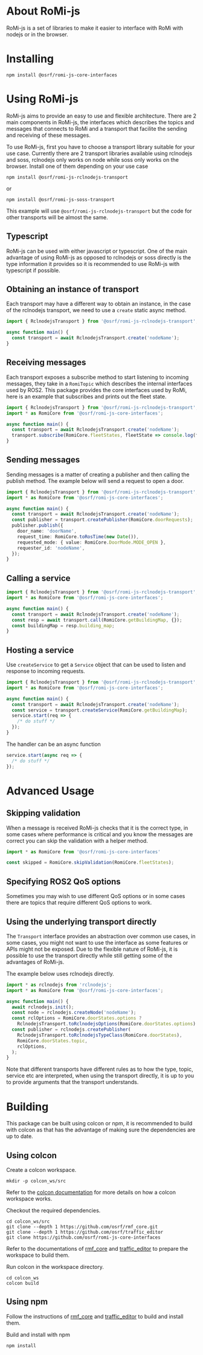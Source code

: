 # About RoMi-js

RoMi-js is a set of libraries to make it easier to interface with RoMi with nodejs or in the
browser.

# Installing

```
npm install @osrf/romi-js-core-interfaces
```

# Using RoMi-js

RoMi-js aims to provide an easy to use and flexible architecture. There are 2 main components in
RoMi-js, the interfaces which describes the topics and messages that connects to RoMi and a
transport that facilite the sending and receiving of these messages.

To use RoMi-js, first you have to choose a transport library suitable for your use case. Currently
there are 2 transport libraries available using rclnodejs and soss, rclnodejs only works on node
while soss only works on the browser. Install one of them depending on your use case

```
npm install @osrf/romi-js-rclnodejs-transport
```
or
```
npm install @osrf/romi-js-soss-transport
```

This example will use `@osrf/romi-js-rclnodejs-transport` but the code for other transports will be
almost the same.

## Typescript

RoMi-js can be used with either javascript or typescript. One of the main advantage of using RoMi-js
as opposed to rclnodejs or soss directly is the type information it provides so it is recommended to
use RoMi-js with typescript if possible.

## Obtaining an instance of transport

Each transport may have a different way to obtain an instance, in the case of the rclnodejs
transport, we need to use a `create` static async method.

```ts
import { RclnodejsTransport } from '@osrf/romi-js-rclnodejs-transport';

async function main() {
  const transport = await RclnodejsTransport.create('nodeName');
}
```

## Receiving messages

Each transport exposes a subscribe method to start listening to incoming messages, they take in a
`RomiTopic` which describes the internal interfaces used by ROS2. This package provides the core
interfaces used by RoMi, here is an example that subscribes and prints out the fleet state.

```ts
import { RclnodejsTransport } from '@osrf/romi-js-rclnodejs-transport';
import * as RomiCore from '@osrf/romi-js-core-interfaces';

async function main() {
  const transport = await RclnodejsTransport.create('nodeName');
  transport.subscribe(RomiCore.fleetStates, fleetState => console.log(fleetState));
}
```

## Sending messages

Sending messages is a matter of creating a publisher and then calling the publish method. The
example below will send a request to open a door.

```ts
import { RclnodejsTransport } from '@osrf/romi-js-rclnodejs-transport';
import * as RomiCore from '@osrf/romi-js-core-interfaces';

async function main() {
  const transport = await RclnodejsTransport.create('nodeName');
  const publisher = transport.createPublisher(RomiCore.doorRequests);
  publisher.publish({
    door_name: 'doorName',
    request_time: RomiCore.toRosTime(new Date()),
    requested_mode: { value: RomiCore.DoorMode.MODE_OPEN },
    requester_id: 'nodeName',
  });
}
```

## Calling a service

```ts
import { RclnodejsTransport } from '@osrf/romi-js-rclnodejs-transport';
import * as RomiCore from '@osrf/romi-js-core-interfaces';

async function main() {
  const transport = await RclnodejsTransport.create('nodeName');
  const resp = await transport.call(RomiCore.getBuildingMap, {});
  const buildingMap = resp.building_map;
}
```

## Hosting a service

Use `createService` to get a `Service` object that can be used to listen and response to incoming
requests.

```ts
import { RclnodejsTransport } from '@osrf/romi-js-rclnodejs-transport';
import * as RomiCore from '@osrf/romi-js-core-interfaces';

async function main() {
  const transport = await RclnodejsTransport.create('nodeName');
  const service = transport.createService(RomiCore.getBuildingMap);
  service.start(req => {
    /* do stuff */
  });
}
```

The handler can be an async function

```ts
service.start(async req => {
  /* do stuff */
});
```

# Advanced Usage

## Skipping validation

When a message is received RoMi-js checks that it is the correct type, in some cases where
performance is critical and you know the messages are correct you can skip the validation with a
helper method.

```ts
import * as RomiCore from '@osrf/romi-js-core-interfaces'

const skipped = RomiCore.skipValidation(RomiCore.fleetStates);
```

## Specifying ROS2 QoS options

Sometimes you may wish to use different QoS options or in some cases there are topics that require
different QoS options to work.

## Using the underlying transport directly

The `Transport` interface provides an abstraction over common use cases, in some cases, you might
not want to use the interface as some features or APIs might not be exposed. Due to the flexible
nature of RoMi-js, it is possible to use the transport directly while still getting some of the
advantages of RoMi-js.

The example below uses rclnodejs directly.

```ts
import * as rclnodejs from 'rclnodejs';
import * as RomiCore from '@osrf/romi-js-core-interfaces';

async function main() {
  await rclnodejs.init();
  const node = rclnodejs.createNode('nodeName');
  const rclOptions = RomiCore.doorStates.options ?
    RclnodejsTransport.toRclnodejsOptions(RomiCore.doorStates.options) : undefined;
  const publisher = rclnodejs.createPublisher(
    RclnodejsTransport.toRclnodejsTypeClass(RomiCore.doorStates),
    RomiCore.doorStates.topic,
    rclOptions,
  );
}
```

Note that different transports have different rules as to how the type, topic, service etc are
interpreted, when using the transport directly, it is up to you to provide arguments that the
transport understands.

# Building

This package can be built using colcon or npm, it is recommended to build with colcon as that has
the advantage of making sure the dependencies are up to date.

## Using colcon

Create a colcon workspace.
```
mkdir -p colcon_ws/src
```
Refer to the [colcon documentation](https://colcon.readthedocs.io/en/released/) for more details on
how a colcon workspace works.

Checkout the required dependencies.
```
cd colcon_ws/src
git clone --depth 1 https://github.com/osrf/rmf_core.git
git clone --depth 1 https://github.com/osrf/traffic_editor
git clone https://github.com/osrf/romi-js-core-interfaces
```

Refer to the documentations of [rmf_core](https://github.com/osrf/rmf_core#Installation) and
[traffic_editor](https://github.com/osrf/traffic_editor#Installation) to prepare the workspace to
build them.

Run colcon in the workspace directory.
```
cd colcon_ws
colcon build
```

## Using npm

Follow the instructions of [rmf_core](https://github.com/osrf/rmf_core#Installation) and
[traffic_editor](https://github.com/osrf/traffic_editor#Installation) to build and install them.

Build and install with npm
```
npm install
```
